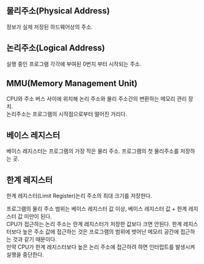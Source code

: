 ## 물리주소(Physical Address)  
정보가 실제 저장된 하드웨어상의 주소.  

## 논리주소(Logical Address)  
실행 중인 프로그램 각각에 부여된 0번지 부터 시작되는 주소.  

## MMU(Memory Management Unit)  
CPU와 주소 버스 사이에 위치해 논리 주소와 물리 주소간의 변환하는 메모리 관리 장치.  
논리주소는 프로그램의 시작점으로부터 떨어진 거리다.  

## 베이스 레지스터  
베이스 레지스터는 프로그램의 가장 작은 물리 주소. 프로그램의 첫 물리주소를 저장하는 곳.  

## 한계 레지스터  
한계 레지스터(Limit Register)논리 주소의 최대 크기를 저장한다.   

프로그램의 물리 주소 범위는 베이스 레지스터 값 이상, 베이스 레지스터 값 + 한계 레지스터 값 미만이 된다.  
CPU가 접근하는 논리 주소는 란계 레지스터가 저장한 값보다 크면 안된다. 한계 레지스터보다 높은 주소 값에 접근하는 것은 프로그램의 범위에 벗어난 메모리 공간에 접근하는 것과 같기 때문이다.  
만약 CPU가 한계 레지스터보다 높은 논리 주소에 접근하려 하면 인터럽트를 발생시켜 실행을 중단한다.
